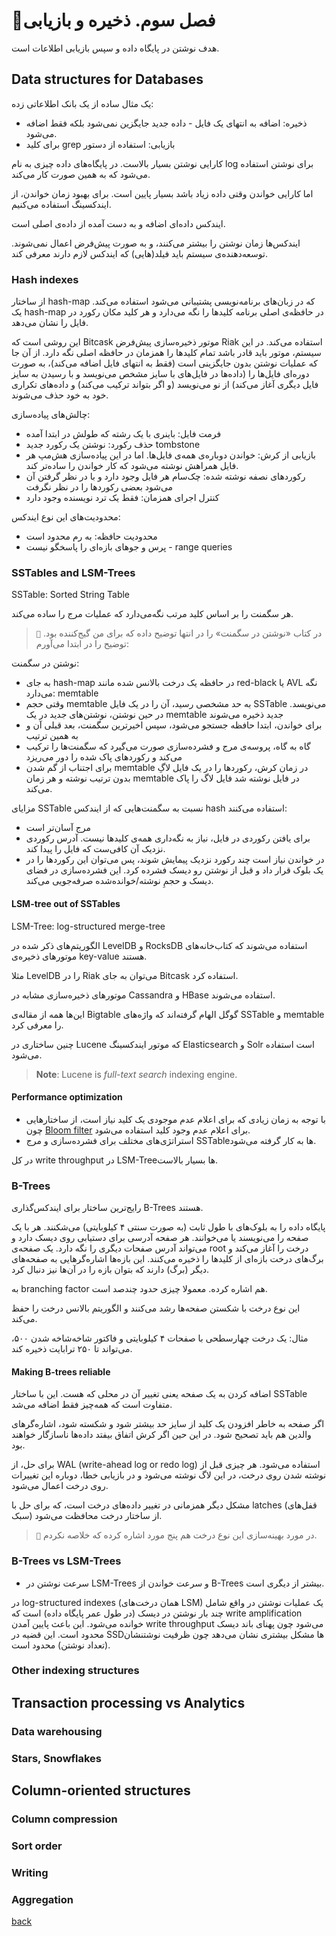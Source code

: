 # 🚧فصل سوم. ذخیره و بازیابی
هدف نوشتن در پایگاه داده و سپس بازیابی اطلاعات است.

## Data structures for Databases
یک مثال ساده از یک بانک اطلاعاتی زده:
- ذخیره: اضافه به انتهای یک فایل - داده جدید جایگزین نمی‌شود بلکه فقط اضافه می‌شود.
- ‫بازیابی: استفاده از دستور grep برای کلید

کارایی نوشتن بسیار بالاست. در پایگاه‌های داده چیزی به نام
log
برای نوشتن استفاده می‌شود که به همین صورت کار می‌کند.

اما کارایی خواندن وقتی داده زیاد باشد بسیار پایین است.
برای بهبود زمان خواندن، از ایندکسینگ استفاده می‌کنیم.

ایندکس داده‌ای اضافه و به دست آمده از داده‌ی اصلی است.

ایندکس‌ها زمان نوشتن را بیشتر می‌کنند، و به صورت پیش‌فرض اعمال نمی‌شوند. توسعه‌دهنده‌ی سیستم باید فیلد(هایی) که ایندکس لازم دارند معرفی کند.

### Hash indexes
از ساختار
hash-map
که در زبان‌های برنامه‌نویسی پشتیبانی می‌شود استفاده می‌کند.
یک
hash-map
در حافظه‌ی اصلی برنامه کلید‌ها را نگه می‌دارد و هر کلید مکان رکورد در فایل را نشان می‌دهد.

این روشی است که
Bitcask
موتور ذخیره‌سازی پیش‌فرض
Riak
استفاده می‌کند.
در این سیستم، موتور باید قادر باشد تمام کلیدها را همزمان در حافظه اصلی نگه دارد.
از آن جا که عملیات نوشتن بدون جایگزینی است (فقط به انتهای فایل اضافه می‌کند)، به صورت دوره‌ای فایل‌ها را (داده‌ها در فایل‌های با سایز مشخص می‌نویسد و با رسیدن به سایز فایل دیگری آغاز می‌کند) از نو می‌نویسد (و اگر بتواند ترکیب می‌کند) و داده‌های تکراری خود به خود حذف می‌شوند.

چالش‌های پیاده‌سازی:
- فرمت فایل: باینری با یک رشته که طولش در ابتدا آمده
- حذف رکورد: نوشتن یک رکورد جدید tombstone
- بازیابی از کرش: خواندن دوباره‌ی همه‌ی فایل‌ها. اما در این پیاده‌سازی هش‌مپ هر فایل همراهش نوشته می‌شود که کار خواندن را ساده‌تر کند.
- رکوردهای نصفه نوشته شده:  چک‌سام هر فایل وجود دارد و با در نظر گرفتن آن می‌شود بعضی رکوردها را در نظر نگرفت
- کنترل اجرای همزمان: فقط یک ترد نویسنده وجود دارد

محدودیت‌های این نوع ایندکس:
- محدودیت حافظه: به رم محدود است
- پرس و جوهای بازه‌ای را پاسخگو نیست - range queries

### SSTables and LSM-Trees
SSTable: Sorted String Table

هر سگمنت را بر اساس کلید مرتب نگه‌می‌دارد که عملیات مرج را ساده می‌کند.

> ``📝`` در کتاب «نوشتن در سگمنت» را در انتها توضیح داده که برای من گیج‌کننده بود. توضیح را در ابتدا می‌آورم:

نوشتن در سگمنت:
- به جای
hash-map
در حافظه یک درخت بالانس شده مانند
red-black یا AVL
نگه می‌دارد: memtable
- وقتی حجم
memtable
به حد مشخصی رسید، آن را در یک فایل
SSTable
می‌نویسد. در حین نوشتن، نوشتن‌های جدید در یک
memtable
جدید ذخیره می‌شوند
- برای خواندن، ابتدا حافظه جستجو می‌شود، سپس اخیرترین سگمنت، بعد قبلی آن و به همین ترتیب
- گاه به گاه، پروسه‌ی مرج و فشرده‌سازی صورت می‌گیرد که سگمنت‌ها را ترکیب می‌کند و رکوردهای پاک شده را دور می‌ریزد
- برای اجتناب از گم شدن
memtable
در زمان کرش، رکوردها را در یک فایل لاگِ بدون ترتیب نوشته و هر زمان
memtable
در فایل نوشته شد فایل لاگ را پاک می‌کند.

مزایای
SSTable
نسبت به سگمنت‌هایی که از ایندکس
hash
استفاده می‌کنند:
- مرج آسان‌تر است
- برای یافتن رکوردی در فایل، نیاز به نگه‌داری همه‌ی کلید‌ها نیست. آدرس رکوردی نزدیک آن کافی‌ست که فایل را پیدا کند.
- در خواندن نیاز است چند رکورد نزدیک پیمایش شوند، پس می‌توان این رکوردها را در یک بلوک قرار داد و قبل از نوشتن رو دیسک فشرده کرد. این فشرده‌سازی در فضای دیسک و حجمِ نوشته/خوانده‌شده صرفه‌جویی می‌کند.

#### LSM-tree out of SSTables
LSM-Tree: log-structured merge-tree

الگوریتم‌های ذکر شده در
LevelDB و RocksDB
استفاده می‌شوند که کتاب‌خانه‌های موتورهای ذخیره‌ی 
key-value
هستند.

مثلا
LevelDB
را در
Riak
می‌توان به جای
Bitcask
استفاده کرد.

موتورهای ذخیره‌سازی مشابه در
Cassandra و HBase
استفاده می‌شوند.

این‌ها همه از مقاله‌ی
Bigtable
گوگل الهام گرفته‌اند که واژه‌های
SSTable و memtable
را معرفی کرد.

چنین ساختاری در
Lucene
که موتور ایندکسینگ
Elasticsearch و Solr
است استفاده می‌شود.

> **Note**: Lucene is _full-text search_ indexing engine.

#### Performance optimization

- با توجه به زمان زیادی که برای اعلام عدم موجودی یک کلید نیاز است، از ساختارهایی چون
[Bloom filter](https://en.wikipedia.org/wiki/Bloom_filter)
برای اعلام عدم وجود کلید استفاده می‌شود.
- استراتژی‌های مختلف برای فشرده‌سازی و مرج
SSTableها
به کار گرفته می‌شود. 

در کل
write throughput
در
LSM-Treeها
بسیار بالاست.

### B-Trees
رایج‌ترین ساختار برای ایندکس‌گذاری
B-Trees
هستند.

پایگاه داده را به بلوک‌های با طول ثابت (به صورت سنتی ۴ کیلوبایتی) می‌شکنند.
هر با یک صفحه را می‌نویسند یا می‌خوانند.
هر صفحه آدرسی برای دستیابی روی دیسک دارد و می‌تواند آدرس صفحات دیگری را نگه دارد.
یک صفحه‌ی
root
درخت را آغاز می‌کند و برگ‌های درخت بازه‌ای از کلیدها را ذخیره می‌کنند.
این بازه‌ها اشاره‌گرهایی به صفحه‌های دیگر (برگ) دارند که بتوان بازه را در آن‌ها نیز دنبال کرد.

به
branching factor
هم اشاره کرده.
معمولا چیزی حدود چندصد است.

این نوع درخت با شکستن صفحه‌ها رشد می‌کنند
و الگوریتم بالانس درخت را حفظ می‌کند.

مثال: یک درخت چهارسطحی با صفحات ۴ کیلوبایتی و فاکتور شاخه‌شاخه شدن ۵۰۰، می‌تواند تا ۲۵۰ ترابایت ذخیره کند.

#### Making B-trees reliable
اضافه کردن به یک صفحه یعنی تغییر آن در محلی که هست. این با ساختار
SSTable
متفاوت است که همه‌چیز فقط اضافه می‌شد.

اگر صفحه به خاطر افزودن یک کلید از سایز حد بیشتر شود و شکسته شود، اشاره‌گرهای والدین هم باید تصحیح شود.
در این حین اگر کرش اتفاق بیفتد داده‌ها ناسازگار خواهند بود.

برای حل، از
WAL (write-ahead log or redo log)
استفاده می‌شود.
هر چیزی قبل از نوشته شدن روی درخت، در این لاگ نوشته می‌شود و در بازیابی خطا، دوباره این تغییرات روی درخت اعمال می‌شود.

مشکل دیگر همزمانی در تغییر داده‌های درخت است، که برای حل با 
latches
(قفل‌های سبک)
از ساختار درخت محافظت می‌شود.

> ``📝`` در مورد بهینه‌سازی این نوع درخت هم پنج مورد اشاره کرده که خلاصه نکردم.

### B-Trees vs LSM-Trees
- سرعت نوشتن در
LSM-Trees
و سرعت خواندن از
B-Trees
بیشتر از دیگری است.

در
log-structured indexes
(همان درخت‌های LSM)
یک عملیات نوشتن در واقع شامل چند بار نوشتن در دیسک (در طول عمر پایگاه داده) است که
write amplification
خوانده می‌شود.
این باعث پایین آمدن
write throughput
می‌شود چون پهنای باند دیسک محدود است.
این قضیه در
SSDها
مشکل بیشتری نشان می‌دهد چون ظرفیت نوشتنشان (تعداد نوشتن)
محدود است.


### Other indexing structures

## Transaction processing vs Analytics

### Data warehousing

### Stars, Snowflakes

## Column-oriented structures

### Column compression

### Sort order

### Writing

### Aggregation


[back](README.md)